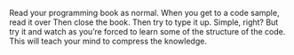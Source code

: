 Read your programming book as normal. When you get to a code sample, read it over Then close the book. Then try to type it up. Simple, right? But try it and watch as you’re forced to learn some of the structure of the code. This will teach your mind to compress the knowledge.
